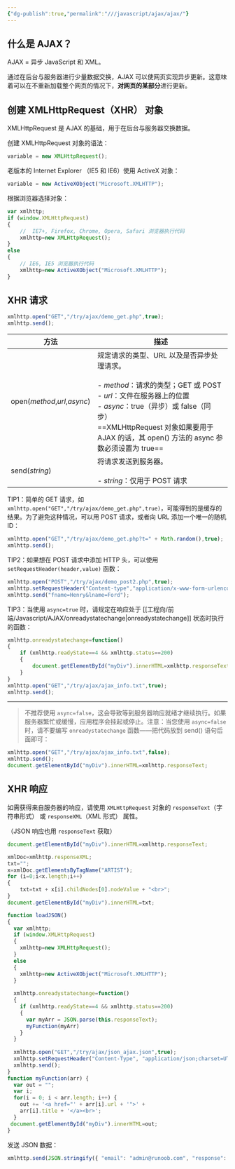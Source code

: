 ```yaml
---
{"dg-publish":true,"permalink":"///javascript/ajax/ajax/"}
---
```



## 什么是 AJAX？

AJAX = 异步 JavaScript 和 XML。

通过在后台与服务器进行少量数据交换，AJAX 可以使网页实现异步更新。这意味着可以在不重新加载整个网页的情况下，**对网页的某部分**进行更新。

## 创建 XMLHttpRequest（XHR） 对象

XMLHttpRequest 是 AJAX 的基础，用于在后台与服务器交换数据。

创建 XMLHttpRequest 对象的语法：

```javascript
variable = new XMLHttpRequest();
```

老版本的 Internet Explorer （IE5 和 IE6）使用 ActiveX 对象：

```javascript
variable = new ActiveXObject("Microsoft.XMLHTTP");
```

根据浏览器选择对象：

```javascript
var xmlhttp;
if (window.XMLHttpRequest)
{
    //  IE7+, Firefox, Chrome, Opera, Safari 浏览器执行代码
    xmlhttp=new XMLHttpRequest();
}
else
{
    // IE6, IE5 浏览器执行代码
    xmlhttp=new ActiveXObject("Microsoft.XMLHTTP");
}
```

## XHR 请求

```javascript
xmlhttp.open("GET","/try/ajax/demo_get.php",true);
xmlhttp.send();
```

| 方法 | 描述 |
| ---- | ---- |
| open(_method_,_url_,_async_) | 规定请求的类型、URL 以及是否异步处理请求。<br><br>-  _method_：请求的类型；GET 或 POST<br>-  _url_：文件在服务器上的位置<br>-  _async_：true（异步）或 false（同步）<br>==XMLHttpRequest 对象如果要用于 AJAX 的话，其 open() 方法的 async 参数必须设置为 true== |
| send(_string_) | 将请求发送到服务器。<br><br>- _string_：仅用于 POST 请求 |

TIP1：简单的 GET 请求，如 `xmlhttp.open("GET","/try/ajax/demo_get.php",true)`，可能得到的是缓存的结果。为了避免这种情况，可以用 POST 请求，或者向 URL 添加一个唯一的随机 ID：

```javascript
xmlhttp.open("GET","/try/ajax/demo_get.php?t=" + Math.random(),true);
xmlhttp.send();
```


TIP2：如果想在 POST 请求中添加 HTTP 头，可以使用 `setRequestHeader(header,value)` 函数：

```javascript
xmlhttp.open("POST","/try/ajax/demo_post2.php",true);
xmlhttp.setRequestHeader("Content-type","application/x-www-form-urlencoded");
xmlhttp.send("fname=Henry&lname=Ford");
```

TIP3：当使用 `async=true` 时，请规定在响应处于 [[工程向/前端/Javascript/AJAX/onreadystatechange\|onreadystatechange]] 状态时执行的函数：

```javascript
xmlhttp.onreadystatechange=function()
{
    if (xmlhttp.readyState==4 && xmlhttp.status==200)
    {
        document.getElementById("myDiv").innerHTML=xmlhttp.responseText;
    }
}
xmlhttp.open("GET","/try/ajax/ajax_info.txt",true);
xmlhttp.send();
```

--- 

> 不推荐使用 `async=false`，这会导致等到服务器响应就绪才继续执行。如果服务器繁忙或缓慢，应用程序会挂起或停止。注意：当您使用 `async=false` 时，请不要编写 `onreadystatechange` 函数——把代码放到 send() 语句后面即可：
```javascript
xmlhttp.open("GET","/try/ajax/ajax_info.txt",false);
xmlhttp.send();
document.getElementById("myDiv").innerHTML=xmlhttp.responseText;
```


## XHR 响应

如需获得来自服务器的响应，请使用 `XMLHttpRequest` 对象的 `responseText`（字符串形式） 或 `responseXML`（XML 形式） 属性。

（JSON 响应也用 `responseText` 获取）

```javascript
document.getElementById("myDiv").innerHTML=xmlhttp.responseText;

xmlDoc=xmlhttp.responseXML;
txt="";
x=xmlDoc.getElementsByTagName("ARTIST");
for (i=0;i<x.length;i++)
{
    txt=txt + x[i].childNodes[0].nodeValue + "<br>";
}
document.getElementById("myDiv").innerHTML=txt;
```


```javascript
function loadJSON()
{
  var xmlhttp;
  if (window.XMLHttpRequest)
  {
    xmlhttp=new XMLHttpRequest();
  }
  else
  {
    xmlhttp=new ActiveXObject("Microsoft.XMLHTTP");
  }
  
  xmlhttp.onreadystatechange=function()
  {
    if (xmlhttp.readyState==4 && xmlhttp.status==200)
    {
      var myArr = JSON.parse(this.responseText);
      myFunction(myArr)
    }
  }
  
  xmlhttp.open("GET","/try/ajax/json_ajax.json",true);
  xmlhttp.setRequestHeader("Content-Type", "application/json;charset=UTF-8");
  xmlhttp.send();
}
function myFunction(arr) {
  var out = "";
  var i;
  for(i = 0; i < arr.length; i++) {
    out += '<a href="' + arr[i].url + '">' + 
    arr[i].title + '</a><br>';
  }
 document.getElementById("myDiv").innerHTML=out;
}
```

发送 JSON 数据：

```javascript
xmlhttp.send(JSON.stringify({ "email": "admin@runoob.com", "response": { "name": "runoob" } }));
```
